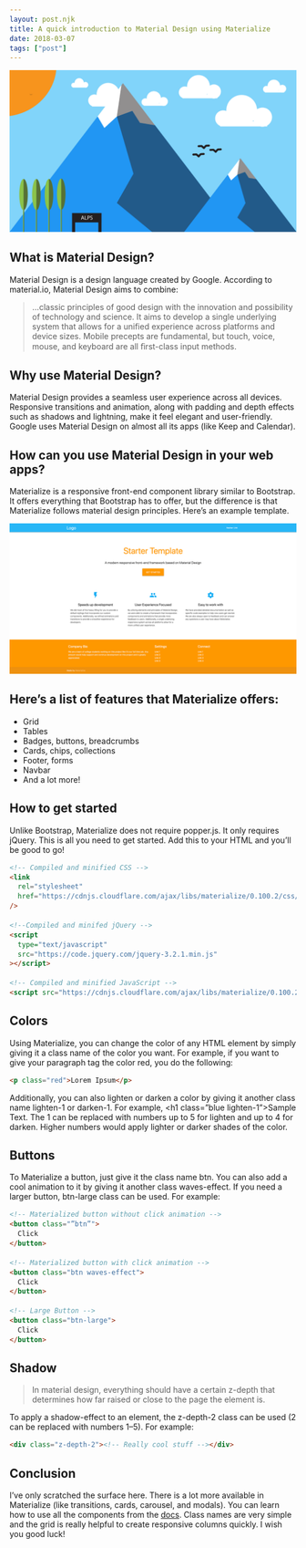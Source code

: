 ```yaml
---
layout: post.njk
title: A quick introduction to Material Design using Materialize
date: 2018-03-07
tags: ["post"]
---
```


![Mountain](../../img/mountain.png)

## What is Material Design?

Material Design is a design language created by Google. According to material.io, Material Design aims to combine:

> …classic principles of good design with the innovation and possibility of technology and science. It aims to develop a single underlying system that allows for a unified experience across platforms and device sizes. Mobile precepts are fundamental, but touch, voice, mouse, and keyboard are all ﬁrst-class input methods.

## Why use Material Design?

Material Design provides a seamless user experience across all devices. Responsive transitions and animation, along with padding and depth effects such as shadows and lightning, make it feel elegant and user-friendly. Google uses Material Design on almost all its apps (like Keep and Calendar).

## How can you use Material Design in your web apps?

Materialize is a responsive front-end component library similar to Bootstrap. It offers everything that Bootstrap has to offer, but the difference is that Materialize follows material design principles. Here’s an example template.

![Materialize starter template](../../img/materialize-template.png)

## Here’s a list of features that Materialize offers:

- Grid
- Tables
- Badges, buttons, breadcrumbs
- Cards, chips, collections
- Footer, forms
- Navbar
- And a lot more!

## How to get started

Unlike Bootstrap, Materialize does not require popper.js. It only requires jQuery. This is all you need to get started. Add this to your HTML and you’ll be good to go!

```html
<!-- Compiled and minified CSS -->
<link
  rel="stylesheet"
  href="https://cdnjs.cloudflare.com/ajax/libs/materialize/0.100.2/css/materialize.min.css"
/>

<!--Compiled and minifed jQuery -->
<script
  type="text/javascript"
  src="https://code.jquery.com/jquery-3.2.1.min.js"
></script>

<!-- Compiled and minified JavaScript -->
<script src="https://cdnjs.cloudflare.com/ajax/libs/materialize/0.100.2/js/materialize.min.js"></script>
```

## Colors

Using Materialize, you can change the color of any HTML element by simply giving it a class name of the color you want. For example, if you want to give your paragraph tag the color red, you do the following:

```html
<p class="red">Lorem Ipsum</p>
```

Additionally, you can also lighten or darken a color by giving it another class name lighten-1 or darken-1. For example, <h1 class=”blue lighten-1”>Sample Text</h1>. The 1 can be replaced with numbers up to 5 for lighten and up to 4 for darken. Higher numbers would apply lighter or darker shades of the color.

## Buttons

To Materialize a button, just give it the class name btn. You can also add a cool animation to it by giving it another class waves-effect. If you need a larger button, btn-large class can be used. For example:

```html
<!-- Materialized button without click animation -->
<button class="”btn”">
  Click
</button>

<!-- Materialized button with click animation -->
<button class="btn waves-effect">
  Click
</button>

<!-- Large Button -->
<button class="btn-large">
  Click
</button>
```

## Shadow

> In material design, everything should have a certain z-depth that determines how far raised or close to the page the element is.

To apply a shadow-effect to an element, the z-depth-2 class can be used (2 can be replaced with numbers 1–5). For example:

```html
<div class="z-depth-2"><!-- Really cool stuff --></div>
```

## Conclusion

I’ve only scratched the surface here. There is a lot more available in Materialize (like transitions, cards, carousel, and modals). You can learn how to use all the components from the <a href="https://materializecss.com/getting-started.html" target="_blank" rel="noreferrer">docs</a>. Class names are very simple and the grid is really helpful to create responsive columns quickly. I wish you good luck!
